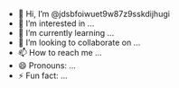 - 👋 Hi, I’m @jdsbfoiwuet9w87z9sskdijhugi
- 👀 I’m interested in ...
- 🌱 I’m currently learning ...
- 💞️ I’m looking to collaborate on ...
- 📫 How to reach me ...
- 😄 Pronouns: ...
- ⚡ Fun fact: ...

<!---
jdsbfoiwuet9w87z9sskdijhugi/jdsbfoiwuet9w87z9sskdijhugi is a ✨ special ✨ repository because its `README.md` (this file) appears on your GitHub profile.
You can click the Preview link to take a look at your changes.
--->

